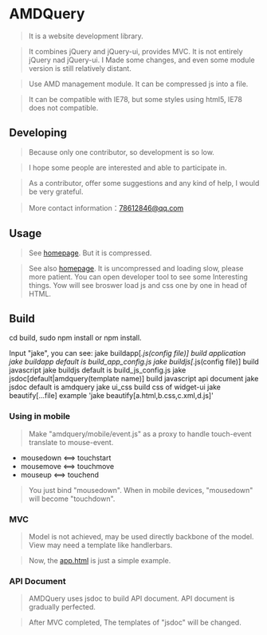 # AMDQuery

> It is a website development library.

> It combines jQuery and jQuery-ui, provides MVC. It is not entirely jQuery nad jQuery-ui. I Made some changes, and even some module version is still relatively distant.

> Use AMD management module. It can be compressed js into a file.

> It can be compatible with IE78, but some styles using html5, IE78 does not compatible.


## Developing

> Because only one contributor, so development is so low.

> I hope some people are interested and able to participate in.

> As a contributor, offer some suggestions and any kind of help, I would be very grateful.

> More contact information：78612846@qq.com

## Usage

> See [homepage](http://mdsb100.github.io/homepage/). But it is compressed.

> See also [homepage](http://mdsb100.github.io/AMDQuery/document/app.html). It is uncompressed and loading slow, please more patient. You can open developer tool to see some Interesting things. Yow will see broswer load js and css one by one in head of HTML.

## Build

cd build, sudo npm install or npm install.

Input "jake", you can see:
jake buildapp[*.js(config file)]             build application
jake buildapp                                default is build_app_config.js
jake buildjs[*.js(config file)]              build javascript
jake buildjs                                 default is build_js_config.js
jake jsdoc[default|amdquery(template name)]  build javascript api document
jake jsdoc                                   default is amdquery
jake ui_css                                  build css of widget-ui
jake beautify[...file]                       example 'jake beautify[a.html,b.css,c.xml,d.js]'


### Using in mobile

> Make "amdquery/mobile/event.js" as a proxy to handle touch-event translate to mouse-event.

* mousedown <==> touchstart
* mousemove <==> touchmove
* mouseup <==> touchend

> You just bind "mousedown". When in mobile devices, "mousedown" will become "touchdown".

### MVC

> Model is not achieved, may be used directly backbone of the model. View may need a template like handlerbars.

> Now, the [app.html](https://github.com/mdsb100/AMDQuery/blob/master/document/app.html) is just a simple example.

### API Document

> AMDQuery uses jsdoc to build API document. API document is gradually perfected.

> After MVC completed, The templates of "jsdoc" will be changed.

